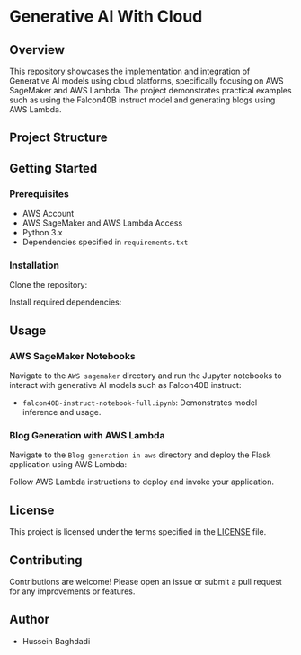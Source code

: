 # Generative AI With Cloud

## Overview

This repository showcases the implementation and integration of Generative AI models using cloud platforms, specifically focusing on AWS SageMaker and AWS Lambda. The project demonstrates practical examples such as using the Falcon40B instruct model and generating blogs using AWS Lambda.

## Project Structure

## Getting Started

### Prerequisites

- AWS Account
- AWS SageMaker and AWS Lambda Access
- Python 3.x
- Dependencies specified in `requirements.txt`

### Installation

Clone the repository:

Install required dependencies:

## Usage

### AWS SageMaker Notebooks

Navigate to the `AWS sagemaker` directory and run the Jupyter notebooks to interact with generative AI models such as Falcon40B instruct:

- `falcon40B-instruct-notebook-full.ipynb`: Demonstrates model inference and usage.

### Blog Generation with AWS Lambda

Navigate to the `Blog generation in aws` directory and deploy the Flask application using AWS Lambda:

Follow AWS Lambda instructions to deploy and invoke your application.

## License

This project is licensed under the terms specified in the [LICENSE](LICENSE) file.

## Contributing

Contributions are welcome! Please open an issue or submit a pull request for any improvements or features.

## Author

- Hussein Baghdadi

